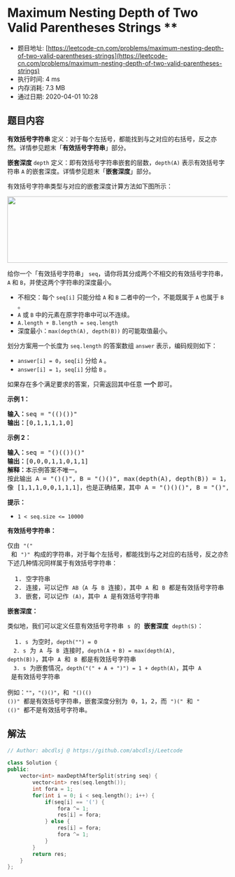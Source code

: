 # Maximum Nesting Depth of Two Valid Parentheses Strings **
- 题目地址: [https://leetcode-cn.com/problems/maximum-nesting-depth-of-two-valid-parentheses-strings](https://leetcode-cn.com/problems/maximum-nesting-depth-of-two-valid-parentheses-strings)
- 执行时间: 4 ms
- 内存消耗: 7.3 MB
- 通过日期: 2020-04-01 10:28

## 题目内容
<p><strong>有效括号字符串 </strong>定义：对于每个左括号，都能找到与之对应的右括号，反之亦然。详情参见题末「<strong>有效括号字符串</strong>」部分。</p>

<p><strong>嵌套深度</strong> <code>depth</code> 定义：即有效括号字符串嵌套的层数，<code>depth(A)</code> 表示有效括号字符串 <code>A</code> 的嵌套深度。详情参见题末「<strong>嵌套深度</strong>」部分。</p>

<p>有效括号字符串类型与对应的嵌套深度计算方法如下图所示：</p>

<p><img alt="" src="https://assets.leetcode-cn.com/aliyun-lc-upload/uploads/2020/04/01/1111.png" style="height: 152px; width: 600px;"></p>



<p>给你一个「有效括号字符串」 <code>seq</code>，请你将其分成两个不相交的有效括号字符串，<code>A</code> 和 <code>B</code>，并使这两个字符串的深度最小。</p>

<ul>
	<li>不相交：每个 <code>seq[i]</code> 只能分给 <code>A</code> 和 <code>B</code> 二者中的一个，不能既属于 <code>A</code> 也属于 <code>B</code> 。</li>
	<li><code>A</code> 或 <code>B</code> 中的元素在原字符串中可以不连续。</li>
	<li><code>A.length + B.length = seq.length</code></li>
	<li>深度最小：<code>max(depth(A), depth(B))</code> 的可能取值最小。 </li>
</ul>

<p>划分方案用一个长度为 <code>seq.length</code> 的答案数组 <code>answer</code> 表示，编码规则如下：</p>

<ul>
	<li><code>answer[i] = 0</code>，<code>seq[i]</code> 分给 <code>A</code> 。</li>
	<li><code>answer[i] = 1</code>，<code>seq[i]</code> 分给 <code>B</code> 。</li>
</ul>

<p>如果存在多个满足要求的答案，只需返回其中任意 <strong>一个 </strong>即可。</p>



<p><strong>示例 1：</strong></p>

<pre><strong>输入：</strong>seq = "(()())"
<strong>输出：</strong>[0,1,1,1,1,0]
</pre>

<p><strong>示例 2：</strong></p>

<pre><strong>输入：</strong>seq = "()(())()"
<strong>输出：</strong>[0,0,0,1,1,0,1,1]
<strong>解释：</strong>本示例答案不唯一。
按此输出 A = "()()", B = "()()", max(depth(A), depth(B)) = 1，它们的深度最小。
像 [1,1,1,0,0,1,1,1]，也是正确结果，其中 A = "()()()", B = "()", max(depth(A), depth(B)) = 1 。 
</pre>



<p><strong>提示：</strong></p>

<ul>
	<li><code>1 < seq.size <= 10000</code></li>
</ul>



<p><strong>有效括号字符串：</strong></p>

<pre>仅由 <code>"("</code> 和 <code>")"</code> 构成的字符串，对于每个左括号，都能找到与之对应的右括号，反之亦然。
下述几种情况同样属于有效括号字符串：

  1. 空字符串
  2. 连接，可以记作 <code>AB</code>（<code>A</code> 与 <code>B</code> 连接），其中 <code>A</code> 和 <code>B</code> 都是有效括号字符串
  3. 嵌套，可以记作 <code>(A)</code>，其中 <code>A</code> 是有效括号字符串
</pre>

<p><strong>嵌套深度：</strong></p>

<pre>类似地，我们可以定义任意有效括号字符串 <code>s</code> 的 <strong>嵌套深度</strong> <code>depth(S)</code>：

  1.<code> s</code> 为空时，<code>depth("") = 0</code>
<code>  2. s</code> 为 <code>A</code> 与 <code>B</code> 连接时，<code>depth(A + B) = max(depth(A), depth(B))</code>，其中 <code>A</code> 和 <code>B</code> 都是有效括号字符串
<code>  3. s</code> 为嵌套情况，<code>depth("(" + A + ")") = 1 + depth(A)</code>，其中 <code>A</code> 是有效括号字符串

例如：<code>""</code>，<code>"()()"</code>，和 <code>"()(()())"</code> 都是有效括号字符串，嵌套深度分别为 0，1，2，而 <code>")("</code> 和 <code>"(()"</code> 都不是有效括号字符串。
</pre>


## 解法
```cpp
// Author: abcdlsj @ https://github.com/abcdlsj/Leetcode

class Solution {
public:
    vector<int> maxDepthAfterSplit(string seq) {
        vector<int> res(seq.length());
        int fora = 1;
        for(int i = 0; i < seq.length(); i++) {
            if(seq[i] == '(') {
                fora ^= 1;
                res[i] = fora;
            } else {
                res[i] = fora;
                fora ^= 1;
            }
        }
        return res;
    }
};

```